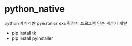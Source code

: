 # python_native
python 자기개발
pyinstaller
exe 확장자 프로그램 단순 계산기 개발

- pip install tk
- pip install pyinstaller

